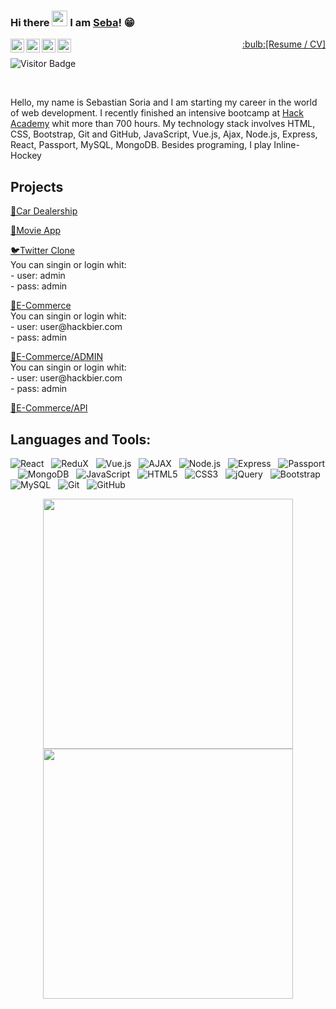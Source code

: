 ### Hi there <img src="https://media.giphy.com/media/hvRJCLFzcasrR4ia7z/giphy.gif" width="25px"> I am [Seba](https://github.com/soriagorgoroso)! 😁


<a href="https://www.instagram.com/">
  <img align="left" alt="Sebastian's Instagram" width="22px" src="https://raw.githubusercontent.com/hussainweb/hussainweb/main/icons/instagram.png" />
</a>
<a href="Zombie48#1820">
  <img align="left" alt="Sebastian's Discord" width="22px" src="https://raw.githubusercontent.com/peterthehan/peterthehan/master/assets/discord.svg" />
</a>
<a href="https://twitter.com/SebaHCK">
  <img align="left" alt="Sebastian Soria | Twitter" width="22px" src="https://raw.githubusercontent.com/peterthehan/peterthehan/master/assets/twitter.svg" />
</a>
<a href="https://www.linkedin.com/in/soriagorgoroso/">
  <img align="left" alt="Sebastian's LinkedIN" width="22px" src="https://raw.githubusercontent.com/peterthehan/peterthehan/master/assets/linkedin.svg" />
</a><p  align="right" >
 <a  href="https://bit.ly/3LC8Wqw">    :bulb:[Resume / CV]   </a>
</p>

![Visitor Badge](https://visitor-badge.laobi.icu/badge?page_id=soriagorgoroso.soriagorgoroso)

<br>


<p>
Hello, my name is Sebastian Soria and I am starting my career in the world of web development. I recently finished an intensive bootcamp at <a href="https://ha.dev/">Hack Academy</a> whit more than 700 hours. My technology stack involves HTML, CSS, Bootstrap, Git and GitHub, JavaScript, Vue.js, Ajax, Node.js, Express, React, Passport, MySQL, MongoDB.
Besides programing, I play Inline-Hockey 
</p>



## Projects
<p align = "start">
<a  href="https://proyectofinalha2021.netlify.app">    🚗Car Dealership   </a>
</p>

<p align = "start">
<a  href="https://bit.ly/3LEXfj0">    🍿Movie App   </a>
</p>
<p align = "start">
<a  href="https://bit.ly/3O6k29m">    🐦Twitter Clone    </a><br>
   You can singin or login whit: <br>
          - user:  admin <br>
          - pass: admin  <br>
</p>
<p align = "start">
<a  href="https://bit.ly/3KcrXzv">    🍺E-Commerce   </a><br>
     You can singin or login whit: <br>
          - user:  user@hackbier.com <br>
          - pass: admin<br>
</p>
<p align = "start">
<a  href="https://bit.ly/3u9zb1u">    📝E-Commerce/ADMIN   </a><br>
   You can singin or login whit: <br>
          - user:  user@hackbier.com <br>
          - pass: admin<br>
</p>
<p align = "start">
<a  href="https://bit.ly/37iaMhy">    💾E-Commerce/API  </a>
</p>


## **Languages and Tools:** <br>
![React](https://img.shields.io/badge/-React-black?logo=React&style=social)&nbsp;&nbsp;
![ReduX](https://img.shields.io/badge/-ReduX-black?logo=ReduX&style=social)&nbsp;&nbsp;
![Vue.js](https://img.shields.io/badge/-Vue.js-black?logo=Vue.js&style=social)&nbsp;&nbsp;
![AJAX](https://img.shields.io/badge/-AJAX-black?logo=AJAX&style=social)&nbsp;&nbsp;
![Node.js](https://img.shields.io/badge/-Node.js-black?logo=node.js&style=social)&nbsp;&nbsp;
![Express](https://img.shields.io/badge/-Express-black?logo=Express&style=social)&nbsp;&nbsp;
![Passport](https://img.shields.io/badge/-Passport-black?logo=Passport&style=social)&nbsp;&nbsp;
![MongoDB](https://img.shields.io/badge/-MongoDB-black?logo=MongoDB&style=social)&nbsp;&nbsp;
![JavaScript](https://img.shields.io/badge/-JavaScript-black?logo=javascript&style=social)&nbsp;&nbsp;
![HTML5](https://img.shields.io/badge/-HTML5-black?logo=html5&style=social)&nbsp;&nbsp;
![CSS3](https://img.shields.io/badge/-CSS3-black?logo=css3&style=social)&nbsp;&nbsp;
![jQuery](https://img.shields.io/badge/-jQuery-black?logo=jquery&style=social)&nbsp;&nbsp;
![Bootstrap](https://img.shields.io/badge/-Bootstrap-black?logo=bootstrap&style=social)&nbsp;&nbsp;
![MySQL](https://img.shields.io/badge/-MySQL-black?logo=mysql&style=social)&nbsp;&nbsp;
![Git](https://img.shields.io/badge/-Git-black?logo=git&style=social)&nbsp;&nbsp;
![GitHub](https://img.shields.io/badge/-GitHub-black?logo=github&style=social)&nbsp;&nbsp;

<p align = "center">
<img width = 400 src="https://github-readme-stats.vercel.app/api/top-langs/?username=soriagorgoroso&hide=TeX&layout=compact&theme=swift"/>
<img  width = 400 src="https://github-readme-stats.vercel.app/api?username=soriagorgoroso&count_private=true&show_icons=true&include_all_commits=true&theme=swift"/>
</p>

